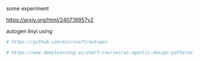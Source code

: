 
some experiment

https://arxiv.org/html/2407.18957v2 


autogen linyi using
```bash
# https://github.com/microsoft/autogen

# https://www.deeplearning.ai/short-courses/ai-agentic-design-patterns-with-autogen/


```
